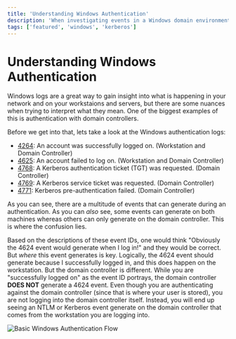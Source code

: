 ```yaml
---
title: 'Understanding Windows Authentication'
description: 'When investigating events in a Windows domain environment, the logs can be misleading'
tags: ['featured', 'windows', 'kerberos']
---
```

# Understanding Windows Authentication
Windows logs are a great way to gain insight into what is happening in your network and on your workstaions and servers, but there are some nuances when trying to interpret what they mean. One of the biggest examples of this is authentication with domain controllers.

Before we get into that, lets take a look at the Windows authentication logs:
- [4264](https://learn.microsoft.com/en-us/previous-versions/windows/it-pro/windows-10/security/threat-protection/auditing/event-4624): An account was successfully logged on. (Workstation and Domain Controller)
- [4625](https://learn.microsoft.com/en-us/previous-versions/windows/it-pro/windows-10/security/threat-protection/auditing/event-4625): An account failed to log on. (Workstation and Domain Controller)
- [4768](https://learn.microsoft.com/en-us/previous-versions/windows/it-pro/windows-10/security/threat-protection/auditing/event-4768): A Kerberos authentication ticket (TGT) was requested. (Domain Controller)
- [4769](https://learn.microsoft.com/en-us/previous-versions/windows/it-pro/windows-10/security/threat-protection/auditing/event-4769): A Kerberos service ticket was requested. (Domain Controller)
- [4771](https://learn.microsoft.com/en-us/previous-versions/windows/it-pro/windows-10/security/threat-protection/auditing/event-4771): Kerberos pre-authentication failed. (Domain Controller)

As you can see, there are a multitude of events that can generate during an authentication. As you can *also* see, some events can generate on both machines whereas others can only generate on the domain controller. This is where the confusion lies.

Based on the descriptions of these event IDs, one would think "Obviously the 4624 event would generate when I log in!" and they would be correct. But *where* this event generates is key. Logically, the 4624 event should generate because I successfully logged in, and this does happen on the workstation. But the domain controller is different. While you are "successfully logged on" as the event ID portrays, the domain controller **DOES NOT** generate a 4624 event. Even though you are authenticating against the domain controller (since that is where your user is stored), you are not logging into the domain controller itself. Instead, you will end up seeing an NTLM or Kerberos event generate on the domain controller that comes from the workstation you are logging into.

![Basic Windows Authentication Flow](/img/win_auth_basic.svg)